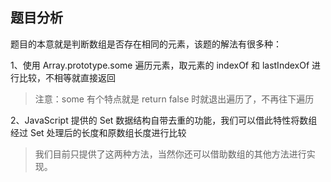 ## 题目分析

题目的本意就是判断数组是否存在相同的元素，该题的解法有很多种：

1、使用 Array.prototype.some 遍历元素，取元素的 indexOf 和 lastIndexOf 进行比较，不相等就直接返回

> 注意：some 有个特点就是 return false 时就退出遍历了，不再往下遍历

2、JavaScript 提供的 Set 数据结构自带去重的功能，我们可以借此特性将数组经过 Set 处理后的长度和原数组长度进行比较

> 我们目前只提供了这两种方法，当然你还可以借助数组的其他方法进行实现。
